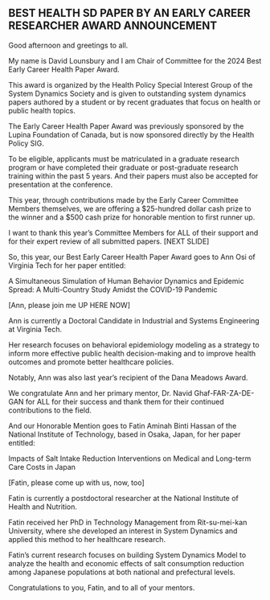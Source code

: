 ## BEST HEALTH SD PAPER BY AN EARLY CAREER RESEARCHER AWARD ANNOUNCEMENT

Good afternoon and greetings to all. 

My name is David Lounsbury and I am Chair of Committee for the 2024 Best Early Career Health Paper Award. 

This award is organized by the Health Policy Special Interest Group of the System Dynamics Society and is given to outstanding system dynamics papers authored by a student or by recent graduates that focus on health or public health topics. 

The Early Career Health Paper Award was previously sponsored by the Lupina Foundation of Canada, but is now sponsored directly by the Health Policy SIG. 

To be eligible, applicants must be matriculated in a graduate research program or have completed their graduate or post-graduate research training within the past 5 years. 
And their papers must also be accepted for presentation at the conference. 

This year, through contributions made by the Early Career Committee Members themselves, we are offering a $25-hundred dollar cash prize to the winner and a $500 cash prize for honorable mention to first runner up. 

I want to thank this year’s Committee Members for ALL of their support and for their expert review of all submitted papers. 
[NEXT SLIDE]

So, this year, our Best Early Career Health Paper Award goes to Ann Osi of Virginia Tech for her paper entitled: 

A Simultaneous Simulation of Human Behavior Dynamics and Epidemic Spread: A Multi-Country Study Amidst the COVID-19 Pandemic

[Ann, please join me UP HERE NOW]

Ann is currently a Doctoral Candidate in Industrial and Systems Engineering at Virginia Tech. 

Her research focuses on behavioral epidemiology modeling as a strategy to inform more effective public health decision-making and to improve health outcomes and promote better healthcare policies. 

Notably, Ann was also last year’s recipient of the Dana Meadows Award. 

We congratulate Ann and her primary mentor, Dr. Navid Ghaf-FAR-ZA-DE-GAN for ALL for their success and thank them for their continued contributions to the field.

And our Honorable Mention goes to Fatin Aminah Binti Hassan of the National Institute of Technology, based in Osaka, Japan, for her paper entitled:

Impacts of Salt Intake Reduction Interventions on Medical and Long-term Care Costs in Japan

[Fatin, please come up with us, now, too]

Fatin is currently a postdoctoral researcher at the National Institute of Health and Nutrition. 

Fatin received her PhD in Technology Management from Rit-su-mei-kan University, where she developed an interest in System Dynamics and applied this method to her healthcare research.

Fatin’s current research focuses on building System Dynamics Model to analyze the health and economic effects of salt consumption reduction among Japanese populations at both national and prefectural levels. 

Congratulations to you, Fatin, and to all of your mentors. 


